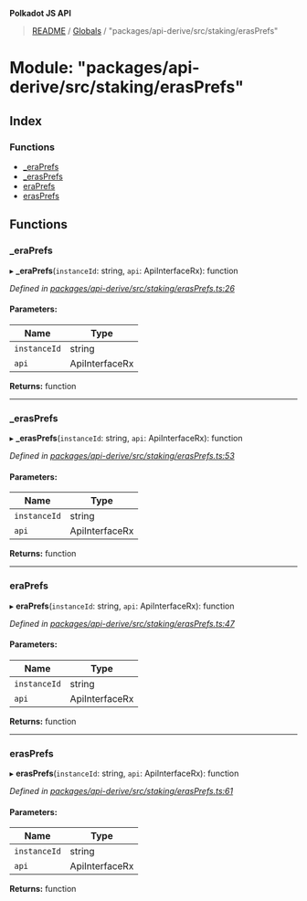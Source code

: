 **Polkadot JS API**

> [README](../README.md) / [Globals](../globals.md) / "packages/api-derive/src/staking/erasPrefs"

# Module: "packages/api-derive/src/staking/erasPrefs"

## Index

### Functions

* [\_eraPrefs](_packages_api_derive_src_staking_erasprefs_.md#_eraprefs)
* [\_erasPrefs](_packages_api_derive_src_staking_erasprefs_.md#_erasprefs)
* [eraPrefs](_packages_api_derive_src_staking_erasprefs_.md#eraprefs)
* [erasPrefs](_packages_api_derive_src_staking_erasprefs_.md#erasprefs)

## Functions

### \_eraPrefs

▸ **_eraPrefs**(`instanceId`: string, `api`: ApiInterfaceRx): function

*Defined in [packages/api-derive/src/staking/erasPrefs.ts:26](https://github.com/polkadot-js/api/blob/7070f757c/packages/api-derive/src/staking/erasPrefs.ts#L26)*

#### Parameters:

Name | Type |
------ | ------ |
`instanceId` | string |
`api` | ApiInterfaceRx |

**Returns:** function

___

### \_erasPrefs

▸ **_erasPrefs**(`instanceId`: string, `api`: ApiInterfaceRx): function

*Defined in [packages/api-derive/src/staking/erasPrefs.ts:53](https://github.com/polkadot-js/api/blob/7070f757c/packages/api-derive/src/staking/erasPrefs.ts#L53)*

#### Parameters:

Name | Type |
------ | ------ |
`instanceId` | string |
`api` | ApiInterfaceRx |

**Returns:** function

___

### eraPrefs

▸ **eraPrefs**(`instanceId`: string, `api`: ApiInterfaceRx): function

*Defined in [packages/api-derive/src/staking/erasPrefs.ts:47](https://github.com/polkadot-js/api/blob/7070f757c/packages/api-derive/src/staking/erasPrefs.ts#L47)*

#### Parameters:

Name | Type |
------ | ------ |
`instanceId` | string |
`api` | ApiInterfaceRx |

**Returns:** function

___

### erasPrefs

▸ **erasPrefs**(`instanceId`: string, `api`: ApiInterfaceRx): function

*Defined in [packages/api-derive/src/staking/erasPrefs.ts:61](https://github.com/polkadot-js/api/blob/7070f757c/packages/api-derive/src/staking/erasPrefs.ts#L61)*

#### Parameters:

Name | Type |
------ | ------ |
`instanceId` | string |
`api` | ApiInterfaceRx |

**Returns:** function
